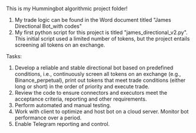 This is my Hummingbot algorithmic project folder!
1. My trade logic can be found in the Word document titled "James Directional Bot_with codes"
2. My first python script for this project is titled "james_directional_v2.py". This initial script used a limited number of tokens, but the project entails screening all tokens on an exchange.

Tasks:
1. Develop a reliable and stable directional bot based on predefined conditions, i.e., continuously screen all tokens on an exchange (e.g., Binance_perpetual), print out tokens that meet trade conditions (either long or short) in the order of priority and execute trade.
2. Review the code to ensure connectors and executors meet the acceptance criteria, reporting and other requirements.
3. Perform automated and manual testing.
4. Work with client to optimize and host bot on a cloud server. Monitor bot performance over a period.
5. Enable Telegram reporting and control.
